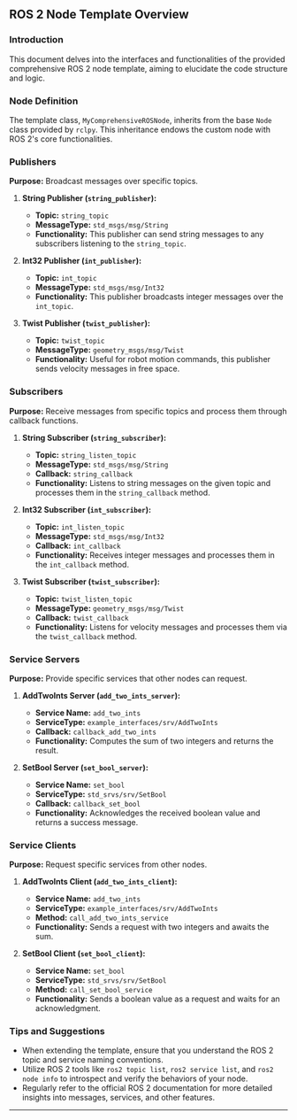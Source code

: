 ## ROS 2 Node Template Overview

### Introduction

This document delves into the interfaces and functionalities of the provided comprehensive ROS 2 node template, aiming to elucidate the code structure and logic.

### Node Definition

The template class, `MyComprehensiveROSNode`, inherits from the base `Node` class provided by `rclpy`. This inheritance endows the custom node with ROS 2's core functionalities.

### Publishers

**Purpose:** Broadcast messages over specific topics.

1. **String Publisher (`string_publisher`):**
    - **Topic:** `string_topic`
    - **MessageType:** `std_msgs/msg/String`
    - **Functionality:** This publisher can send string messages to any subscribers listening to the `string_topic`.

2. **Int32 Publisher (`int_publisher`):**
    - **Topic:** `int_topic`
    - **MessageType:** `std_msgs/msg/Int32`
    - **Functionality:** This publisher broadcasts integer messages over the `int_topic`.

3. **Twist Publisher (`twist_publisher`):**
    - **Topic:** `twist_topic`
    - **MessageType:** `geometry_msgs/msg/Twist`
    - **Functionality:** Useful for robot motion commands, this publisher sends velocity messages in free space.

### Subscribers

**Purpose:** Receive messages from specific topics and process them through callback functions.

1. **String Subscriber (`string_subscriber`):**
    - **Topic:** `string_listen_topic`
    - **MessageType:** `std_msgs/msg/String`
    - **Callback:** `string_callback`
    - **Functionality:** Listens to string messages on the given topic and processes them in the `string_callback` method.

2. **Int32 Subscriber (`int_subscriber`):**
    - **Topic:** `int_listen_topic`
    - **MessageType:** `std_msgs/msg/Int32`
    - **Callback:** `int_callback`
    - **Functionality:** Receives integer messages and processes them in the `int_callback` method.

3. **Twist Subscriber (`twist_subscriber`):**
    - **Topic:** `twist_listen_topic`
    - **MessageType:** `geometry_msgs/msg/Twist`
    - **Callback:** `twist_callback`
    - **Functionality:** Listens for velocity messages and processes them via the `twist_callback` method.

### Service Servers

**Purpose:** Provide specific services that other nodes can request.

1. **AddTwoInts Server (`add_two_ints_server`):**
    - **Service Name:** `add_two_ints`
    - **ServiceType:** `example_interfaces/srv/AddTwoInts`
    - **Callback:** `callback_add_two_ints`
    - **Functionality:** Computes the sum of two integers and returns the result.

2. **SetBool Server (`set_bool_server`):**
    - **Service Name:** `set_bool`
    - **ServiceType:** `std_srvs/srv/SetBool`
    - **Callback:** `callback_set_bool`
    - **Functionality:** Acknowledges the received boolean value and returns a success message.

### Service Clients

**Purpose:** Request specific services from other nodes.

1. **AddTwoInts Client (`add_two_ints_client`):**
    - **Service Name:** `add_two_ints`
    - **ServiceType:** `example_interfaces/srv/AddTwoInts`
    - **Method:** `call_add_two_ints_service`
    - **Functionality:** Sends a request with two integers and awaits the sum.

2. **SetBool Client (`set_bool_client`):**
    - **Service Name:** `set_bool`
    - **ServiceType:** `std_srvs/srv/SetBool`
    - **Method:** `call_set_bool_service`
    - **Functionality:** Sends a boolean value as a request and waits for an acknowledgment.

### Tips and Suggestions

- When extending the template, ensure that you understand the ROS 2 topic and service naming conventions.
- Utilize ROS 2 tools like `ros2 topic list`, `ros2 service list`, and `ros2 node info` to introspect and verify the behaviors of your node.
- Regularly refer to the official ROS 2 documentation for more detailed insights into messages, services, and other features.

---
